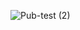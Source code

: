 ![Pub-test (2)](https://github.com/Mineaurion/.github/assets/43312235/9cf286ed-f8fb-4c6f-9a46-c09be66fc444)


